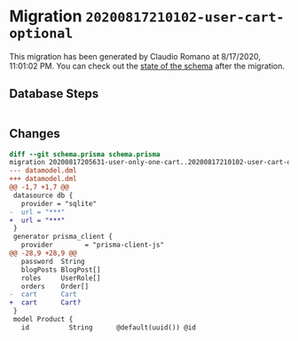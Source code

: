 # Migration `20200817210102-user-cart-optional`

This migration has been generated by Claudio Romano at 8/17/2020, 11:01:02 PM.
You can check out the [state of the schema](./schema.prisma) after the migration.

## Database Steps

```sql

```

## Changes

```diff
diff --git schema.prisma schema.prisma
migration 20200817205631-user-only-one-cart..20200817210102-user-cart-optional
--- datamodel.dml
+++ datamodel.dml
@@ -1,7 +1,7 @@
 datasource db {
   provider = "sqlite"
-  url = "***"
+  url = "***"
 }
 generator prisma_client {
   provider        = "prisma-client-js"
@@ -28,9 +28,9 @@
   password  String
   blogPosts BlogPost[]
   roles     UserRole[]
   orders    Order[]
-  cart      Cart
+  cart      Cart?
 }
 model Product {
   id          String      @default(uuid()) @id
```



